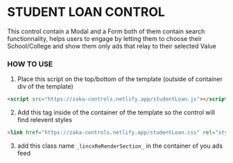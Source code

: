 # STUDENT LOAN CONTROL

This control contain a Modal and a Form both of them contain search functionnality, helps users to engage by letting them to choose their School/College and show them only ads that relay to their selected Value

### HOW TO USE

1. Place this script on the top/bottom of the template (outside of container div of the template)
````html
<script src="https://zaka-controls.netlify.app/studentLoan.js"></script>
````

2. Add this tag inside of the container of the template so the control will find relevent styles

````html
<link href="https://zaka-controls.netlify.app/studentLoan.css" rel="stylesheet" />
````

3. add this class name ``_lincxReRenderSection_``  in the container of you ads feed